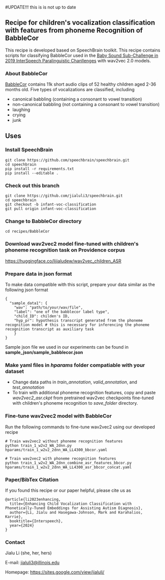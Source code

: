 #UPDATE!!! this is is not up to date
## Recipe for children's vocalization classification with features from phoneme Recognition of BabbleCor   
This recipe is developed based on SpeechBrain toolkit. This recipe contains scripts for classifying BabbleCor used in the [Baby Sound Sub-Challenge in 2019 InterSpeech Paralinguistic Chanllenges](https://www.isca-archive.org/interspeech_2019/schuller19_interspeech.pdf) with wav2vec 2.0 models.

### About BabbleCor
[BabbleCor](https://pubmed.ncbi.nlm.nih.gov/33497512/) contains 11k short audio clips of 52 healthy children aged 2-36 months old. Five types of vocalizations are classified, including 
- canonical babbling (containing a consonant to vowel transition)
- non-canonical babbling (not containing a consonant to vowel transition)
- laughing
- crying
- junk

## Uses
### Install SpeechBrain
```
git clone https://github.com/speechbrain/speechbrain.git
cd speechbrain
pip install -r requirements.txt
pip install --editable .

```

### Check out this branch
```
git clone https://github.com/jialuli3/speechbrain.git
cd speechbrain
git checkout -b infant-voc-classification
git pull origin infant-voc-classification
```

### Change to BabbleCor directory
```
cd recipes/BabbleCor
```

### Download wav2vec2 model fine-tuned with children's phoneme recognition task on Providence corpus

https://huggingface.co/lijialudew/wav2vec_children_ASR


### Prepare data in json format ###
To make data compatible with this script, prepare your data similar as the following json format
```
{
  "sample_data1": {
    "wav": "path/to/your/wav/file",
    "label": "one of the babblecor label type",
    "child_ID": childen's ID,
    "hyp_pr": hypothesis transcript generated from the phoneme recognition model # this is necessary for inferencing the phoneme recognition transcript as auxiliary task
    }
}
```

Sample json file we used in our experiments can be found in **sample_json/sample_babblecor.json**

### Make yaml files in *hparams* folder compatiable with your dataset
- Change data paths in *train_annotation*, *valid_annotation*, and *test_annotation*
- To train with additional phoneme recognition features, copy and paste *wav2vec2_asr.ckpt* from pretrained wav2vec checkpoints fine-tuned with children's phoneme recognition to *save_folder* directory.

### Fine-tune wav2vec2 model with BabbleCor ###

Run the following commands to fine-tune wav2vec2 using our developed recipe

```
# Train wav2vec2 without phoneme recognition features
python train_1_w2v2_WA_2dnn.py hparams/train_1_w2v2_2dnn_WA_LL4300_bbcor.yaml

# Train wav2vec2 with phoneme recognition features
python train_1_w2v2_WA_2dnn_combine_asr_features_bbcor.py hparams/train_1_w2v2_2dnn_WA_LL4300_asr_bbcor_concat.yaml
```

### Paper/BibTex Citation
If you found this recipe or our paper helpful, please cite us as

```
@article{li2023enhancing,
  title={Enhancing Child Vocalization Classification with Phonetically-Tuned Embeddings for Assisting Autism Diagnosis},
  author={Li, Jialu and Hasegawa-Johnson, Mark and Karahalios, Karrie},
  booktitle={Interspeech},
  year={2024}
}
```

### Contact
Jialu Li (she, her, hers)

E-mail: jialuli3@illinois.edu

Homepage: https://sites.google.com/view/jialuli/
